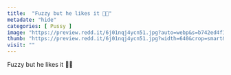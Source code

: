 ```yaml
---
title:  "Fuzzy but he likes it 🤤🥰"
metadate: "hide"
categories: [ Pussy ]
image: "https://preview.redd.it/6j01nqj4ycn51.jpg?auto=webp&s=b742ed4f128ef68771a521e9e87669b84d0c65bf"
thumb: "https://preview.redd.it/6j01nqj4ycn51.jpg?width=640&crop=smart&auto=webp&s=58bd0a5965dc546bdda4f321035eb50ae1b36b92"
visit: ""
---
```

Fuzzy but he likes it 🤤🥰

